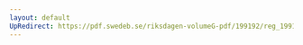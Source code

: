 ```yaml
---
layout: default
UpRedirect: https://pdf.swedeb.se/riksdagen-volumeG-pdf/199192/reg_199192/reg_199192_0670.pdf
---
```

